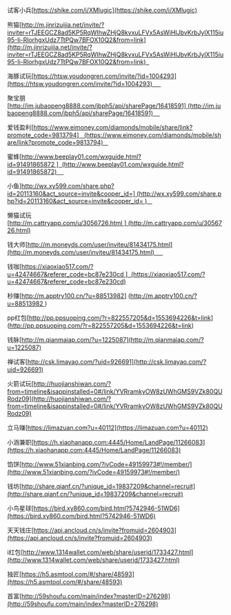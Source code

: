 试客小兵[https://shike.com/i/XMlugic](https://shike.com/i/XMlugic)

熊猫[http://m.jinrizuijia.net/invite/?inviter=rTJEEGCZ8ad5KP5RqWIhwZHjQ8kvxuLFVx5AsWiHIJbvKrbJylX115iu95-Ii-RlorhgxUdz7TtPQw7BFOX10Q2&from=link](http://m.jinrizuijia.net/invite/?inviter=rTJEEGCZ8ad5KP5RqWIhwZHjQ8kvxuLFVx5AsWiHIJbvKrbJylX115iu95-Ii-RlorhgxUdz7TtPQw7BFOX10Q2&from=link)  


海豚试玩[https://htsw.youdongren.com/invite/?id=1004293](https://htsw.youdongren.com/invite/?id=1004293)     

聚宝朋[http://im.jubaopeng8888.com/jbph5/api/sharePage/16418591] (http://im.jubaopeng8888.com/jbph5/api/sharePage/16418591)    

爱钱盈利[https://www.eimoney.com/diamonds/mobile/share/link?promote_code=9813794]   (https://www.eimoney.com/diamonds/mobile/share/link?promote_code=9813794)   

蜜蜂[http://www.beeplay01.com/wxguide.html?id=91491865872 ]  (http://www.beeplay01.com/wxguide.html?id=91491865872)    

小鱼]http://wx.xy599.com/share.php?id=20113160&act_source=invite&cooper_id=] (http://wx.xy599.com/share.php?id=20113160&act_source=invite&cooper_id= )   

懒猫试玩[http://m.cattryapp.com/u/3056726.html ] (http://m.cattryapp.com/u/3056726.html)

钱大师[http://m.moneyds.com/user/inviteu/81434175.html](http://m.moneyds.com/user/inviteu/81434175.html)     

钱咖[https://xiaoxiao517.com/?u=42474667&referer_code=bc87e230cd ]  (https://xiaoxiao517.com/?u=42474667&referer_code=bc87e230cd)

秒赚[http://m.apptry100.cn/?u=88513982] (http://m.apptry100.cn/?u=88513982 )

pp红包[http://pp.ppsuoping.com/?r=822557205&d=1553694226&t=link]  (http://pp.ppsuoping.com/?r=822557205&d=1553694226&t=link)  

钱脉[http://m.qianmaiap.com/?u=1225087](http://m.qianmaiap.com/?u=1225087)

禅试客[http://csk.limayao.com/?uid=926691](http://csk.limayao.com/?uid=926691)

火箭试玩[http://huojianshiwan.com/?from=timeline&isappinstalled=0#/link/YVRramkyOW8zUWhGMS9VZk80QURodz09](http://huojianshiwan.com/?from=timeline&isappinstalled=0#/link/YVRramkyOW8zUWhGMS9VZk80QURodz09)

立马赚[https://limazuan.com?u=40112](https://limazuan.com?u=40112)

小涵兼职[https://h.xiaohanapp.com:4445/Home/LandPage/11266083](https://h.xiaohanapp.com:4445/Home/LandPage/11266083)

馅饼[http://www.51xianbing.com/?ivCode=49159973#!/member/](http://www.51xianbing.com/?ivCode=49159973#!/member/)

钱坊[http://share.qianf.cn/?unique_id=19837209&channel=recruit](http://share.qianf.cn/?unique_id=19837209&channel=recruit)

小鸟星球[https://bird.xy860.com/bird.html?5742946-51WD6](https://bird.xy860.com/bird.html?5742946-51WD6)

天天钱庄[https://api.ancloud.cn/s/invite?fromuid=2604903](https://api.ancloud.cn/s/invite?fromuid=2604903)

i红包[http://www.1314wallet.com/web/share/userid/1733427.html](http://www.1314wallet.com/web/share/userid/1733427.html)

独匠[https://h5.asmtool.com/#/share/48593](https://h5.asmtool.com/#/share/48593)

首富[http://59shoufu.com/main/index?masterID=276298](http://59shoufu.com/main/index?masterID=276298)

